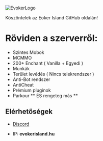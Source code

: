 ![EvokerLogo](https://github.com/HoKKaiDo97/Evoker-Island/assets/88052020/38fce725-f168-48db-aa82-39ceaf91bd69)

Köszöntelek az Eoker Island GitHub oldalán!

# Röviden a szerverről:
- Szintes Mobok
- MCMMO
- 200+ Enchant ( Vanilla + Egyedi )
- Munkák
- Terület levédés ( Nincs telekrendszer )
- Anti-Bot rendszer
- AntiCheat
- Prémium pluginok
- Parkour
** ÉS rengeteg más **

## Elérhetőségek
- [Discord](https://discord.evokerisland.hu)<p>
- IP: **evokerisland.hu**
